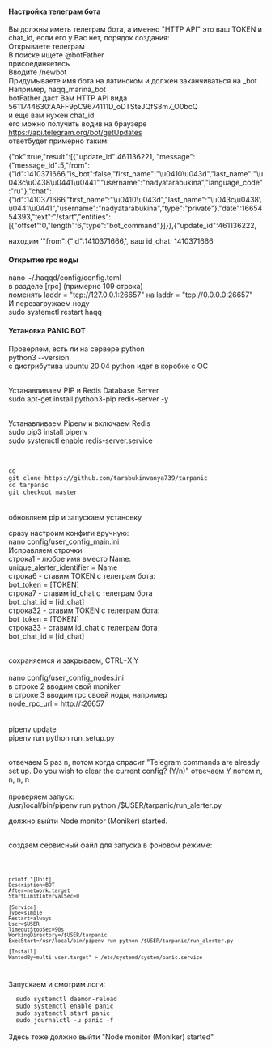 <h4>Настройка телеграм бота</h4>
Вы должны иметь телеграм бота, а именно "HTTP API" это ваш TOKEN и chat_id, если его у Вас нет, порядок создания:<br>
Открываете телеграм<br>
В поиске ищете @botFather<br>
присоединяетесь<br>
Вводите /newbot <br>
Придумываете имя бота на латинском и должен заканчиваться на _bot <br>
Например, haqq_marina_bot <br>
botFather даст Вам HTTP API  вида <br>
5611744630:AAFF9pC9674111D_oDTSteJQfS8m7_O0bcQ <br>
и еще вам нужен chat_id <br>
его можно получить водив на браузере <a href="#">https://api.telegram.org/bot<HTTP API>/getUpdates</a> <br>
ответбудет примерно таким:<br>

{"ok":true,"result":[{"update_id":461136221,
"message":{"message_id":5,"from":{"id":1410371666,"is_bot":false,"first_name":"\u0410\u043d","last_name":"\u043c\u0438\u0441\u0441","username":"nadyatarabukina","language_code":"ru"},"chat":{"id":1410371666,"first_name":"\u0410\u043d","last_name":"\u043c\u0438\u0441\u0441","username":"nadyatarabukina","type":"private"},"date":1665454393,"text":"/start","entities":[{"offset":0,"length":6,"type":"bot_command"}]}},{"update_id":461136222,<br>

находим '"from":{"id":1410371666,', ваш id_chat: 1410371666<br>

  <h4>Открытие rpc ноды</h4>

nano ~/.haqqd/config/config.toml<br>
в разделе [rpc] (примерно 109 строка)<br>
поменять laddr = "tcp://127.0.0.1:26657" на laddr = "tcp://0.0.0.0:26657"<br>
И перезагружаем ноду<br>
sudo systemctl restart haqq<br>
  
  <h4>Установка PANIC BOT</h4>

Проверяем, есть ли на сервере python<br>
python3 --version<br>
с дистрибутива ubuntu 20.04 python идет в коробке с ОС<br><br>

Устанавливаем PIP и Redis Database Server<br>
sudo apt-get install python3-pip redis-server -y<br><br>

Устанавливаем Pipenv и включаем Redis<br>
sudo pip3 install pipenv<br>
sudo systemctl enable redis-server.service<br><br>

<code>
cd
git clone https://github.com/tarabukinvanya739/tarpanic
cd tarpanic
git checkout master
</code>
<br><br>
обновляем pip и запускаем установку<br>

сразу настроим конфиги вручную:<br>
nano config/user_config_main.ini<br>
Исправляем строчки<br>
строка1 - любое имя вместо Name:<br>
unique_alerter_identifier = Name <br>
строка6 - ставим TOKEN с телеграм бота:<br>
bot_token = [TOKEN] <br>
строка7 - ставим id_chat с телеграм бота<br>
bot_chat_id = [id_chat]<br>
строка32 - ставим TOKEN с телеграм бота:<br>
bot_token = [TOKEN]<br>
строка33 - ставим id_chat с телеграм бота<br>
bot_chat_id = [id_chat]<br><br>

сохраняемся и закрываем, CTRL+X,Y<br>
<br>
nano config/user_config_nodes.ini<br>
в строке 2 вводим свой moniker<br>
в строке 3 вводим rpc своей ноды, например<br>
node_rpc_url = http://<ip>:26657<br>
<br><br>
pipenv update<br>
pipenv run python run_setup.py<br><br>

отвечаем 5 раз n, потом когда спрасит "Telegram commands are already set up. Do you wish to clear the current config? (Y/n)" отвечаем Y
потом n, n, n, n
<br><br>
проверяем запуск:<br>
/usr/local/bin/pipenv run python /$USER/tarpanic/run_alerter.py<br>

должно выйти Node monitor (Moniker) started.<br><br>

создаем сервисный файл для запуска в фоновом режиме:<br>
  
<code>
  
    printf "[Unit]
    Description=BOT
    After=network.target
    StartLimitIntervalSec=0

    [Service]
    Type=simple
    Restart=always
    User=$USER
    TimeoutStopSec=90s
    WorkingDirectory=/$USER/tarpanic
    ExecStart=/usr/local/bin/pipenv run python /$USER/tarpanic/run_alerter.py
  
    [Install]
    WantedBy=multi-user.target" > /etc/systemd/system/panic.service 
  
 </code>
  <br>
Запускаем и смотрим логи:<br>
<code>
  sudo systemctl daemon-reload
  sudo systemctl enable panic
  sudo systemctl start panic
  sudo journalctl -u panic -f
</code><br>
Здесь тоже должно выйти "Node monitor (Moniker) started"
